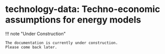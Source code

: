 # technology-data: Techno-economic assumptions for energy models

!!! note "Under Construction"

    The documentation is currently under construction.
    Please come back later.
